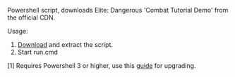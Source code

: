 Powershell script, downloads Elite: Dangerous 'Combat Tutorial Demo' from the official CDN.

Usage:

1. [Download](https://github.com/xaduha/Combat-Demo-Downloader/archive/master.zip) and extract the script.
2. Start run.cmd

[1] Requires Powershell 3 or higher, use this [guide](https://social.technet.microsoft.com/wiki/contents/articles/21016.how-to-install-windows-powershell-4-0.aspx) for upgrading.
